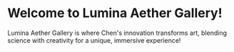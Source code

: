 # Welcome to Lumina Aether Gallery!

Lumina Aether Gallery is where Chen's innovation transforms art, blending science with creativity for a unique, immersive experience!
